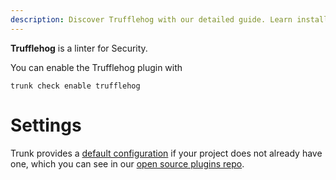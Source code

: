 ```yaml
---
description: Discover Trufflehog with our detailed guide. Learn installation, configuration, usage, and how to integrate it with other linters for optimal code security.
---
```


**Trufflehog** is a linter for Security.

You can enable the Trufflehog plugin with

```shell
trunk check enable trufflehog
```

# Settings


Trunk provides a [default configuration](https://github.com/trunk-io/plugins/tree/main/linters/trufflehog) if your project does not already have one,
which you can see in our [open source plugins repo](https://github.com/trunk-io/plugins/tree/main).
